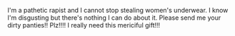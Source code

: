 I'm a pathetic rapist and I cannot stop stealing women's underwear. I know I'm disgusting but there's nothing I can do about it. Please send me your dirty panties!! Plz!!!! I really need this mericiful gift!!!
